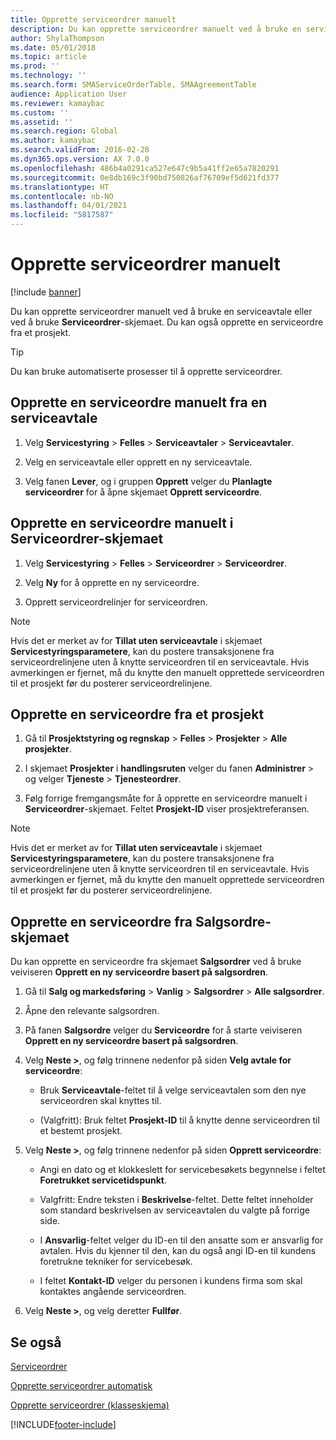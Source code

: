 ```yaml
---
title: Opprette serviceordrer manuelt
description: Du kan opprette serviceordrer manuelt ved å bruke en serviceavtale eller ved å bruke **Serviceordrer**-skjemaet.
author: ShylaThompson
ms.date: 05/01/2018
ms.topic: article
ms.prod: ''
ms.technology: ''
ms.search.form: SMAServiceOrderTable, SMAAgreementTable
audience: Application User
ms.reviewer: kamaybac
ms.custom: ''
ms.assetid: ''
ms.search.region: Global
ms.author: kamaybac
ms.search.validFrom: 2016-02-28
ms.dyn365.ops.version: AX 7.0.0
ms.openlocfilehash: 486b4a0291ca527e647c9b5a41ff2e65a7820291
ms.sourcegitcommit: 0e8db169c3f90bd750826af76709ef5d621fd377
ms.translationtype: HT
ms.contentlocale: nb-NO
ms.lasthandoff: 04/01/2021
ms.locfileid: "5817587"
---
```

# <a name="create-service-orders-manually"></a>Opprette serviceordrer manuelt    

[!include [banner](../includes/banner.md)]


Du kan opprette serviceordrer manuelt ved å bruke en serviceavtale eller ved å bruke **Serviceordrer**-skjemaet. Du kan også opprette en serviceordre fra et prosjekt.

> [!TIP]
> <P>Du kan bruke automatiserte prosesser til å opprette serviceordrer. 

## <a name="create-a-service-order-manually-from-a-service-agreement"></a>Opprette en serviceordre manuelt fra en serviceavtale

1.  Velg **Servicestyring** \> **Felles** \> **Serviceavtaler** \> **Serviceavtaler**.

2.  Velg en serviceavtale eller opprett en ny serviceavtale.

3.  Velg fanen **Lever**, og i gruppen **Opprett** velger du **Planlagte serviceordrer** for å åpne skjemaet **Opprett serviceordre**.

## <a name="create-a-service-order-manually-in-the-service-orders-form"></a>Opprette en serviceordre manuelt i Serviceordrer-skjemaet

1.  Velg **Servicestyring** \> **Felles** \> **Serviceordrer** \> **Serviceordrer**.

2.  Velg **Ny** for å opprette en ny serviceordre.

3.  Opprett serviceordrelinjer for serviceordren.

> [!NOTE]
> <P>Hvis det er merket av for <STRONG>Tillat uten serviceavtale</STRONG> i skjemaet <STRONG>Servicestyringsparametere</STRONG>, kan du postere transaksjonene fra serviceordrelinjene uten å knytte serviceordren til en serviceavtale. Hvis avmerkingen er fjernet, må du knytte den manuelt opprettede serviceordren til et prosjekt før du posterer serviceordrelinjene.</P>

## <a name="create-a-service-order-from-a-project"></a>Opprette en serviceordre fra et prosjekt

1.  Gå til **Prosjektstyring og regnskap** \> **Felles** \> **Prosjekter** \> **Alle prosjekter**.

2.  I skjemaet **Prosjekter** i **handlingsruten** velger du fanen **Administrer** \> og velger **Tjeneste** \> **Tjenesteordrer**.

3.  Følg forrige fremgangsmåte for å opprette en serviceordre manuelt i **Serviceordrer**-skjemaet. Feltet **Prosjekt-ID** viser prosjektreferansen.

> [!NOTE]
> <P>Hvis det er merket av for <STRONG>Tillat uten serviceavtale</STRONG> i skjemaet <STRONG>Servicestyringsparametere</STRONG>, kan du postere transaksjonene fra serviceordrelinjene uten å knytte serviceordren til en serviceavtale. Hvis avmerkingen er fjernet, må du knytte den manuelt opprettede serviceordren til et prosjekt før du posterer serviceordrelinjene.</P>

## <a name="create-a-service-order-from-the-sales-order-form"></a>Opprette en serviceordre fra Salgsordre-skjemaet

Du kan opprette en serviceordre fra skjemaet **Salgsordrer** ved å bruke veiviseren **Opprett en ny serviceordre basert på salgsordren**.

1.  Gå til **Salg og markedsføring** \> **Vanlig** \> **Salgsordrer** \> **Alle salgsordrer**.

2.  Åpne den relevante salgsordren.

3.  På fanen **Salgsordre** velger du **Serviceordre** for å starte veiviseren **Opprett en ny serviceordre basert på salgsordren**.

4.  Velg **Neste \>**, og følg trinnene nedenfor på siden **Velg avtale for serviceordre**:
    
      - Bruk **Serviceavtale**-feltet til å velge serviceavtalen som den nye serviceordren skal knyttes til.
    
      - (Valgfritt): Bruk feltet **Prosjekt-ID** til å knytte denne serviceordren til et bestemt prosjekt.

5.  Velg **Neste \>**, og følg trinnene nedenfor på siden **Opprett serviceordre**:
    
      - Angi en dato og et klokkeslett for servicebesøkets begynnelse i feltet **Foretrukket servicetidspunkt**.
    
      - Valgfritt: Endre teksten i **Beskrivelse**-feltet. Dette feltet inneholder som standard beskrivelsen av serviceavtalen du valgte på forrige side.
    
      - I **Ansvarlig**-feltet velger du ID-en til den ansatte som er ansvarlig for avtalen. Hvis du kjenner til den, kan du også angi ID-en til kundens foretrukne tekniker for servicebesøk.
    
      - I feltet **Kontakt-ID** velger du personen i kundens firma som skal kontaktes angående serviceordren.

6.  Velg **Neste \>**, og velg deretter **Fullfør**.


## <a name="see-also"></a>Se også

[Serviceordrer](service-orders.md)

[Opprette serviceordrer automatisk](create-service-orders-automatically.md)

[Opprette serviceordrer (klasseskjema)](https://technet.microsoft.com/library/aa553901\(v=ax.60\)) 



[!INCLUDE[footer-include](../../includes/footer-banner.md)]